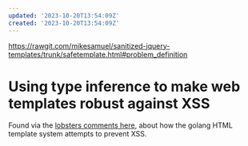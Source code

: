 ```yaml
---
updated: '2023-10-20T13:54:09Z'
created: '2023-10-20T13:54:09Z'
---
```

https://rawgit.com/mikesamuel/sanitized-jquery-templates/trunk/safetemplate.html#problem_definition

# Using type inference to make web templates robust against XSS

Found via the [lobsters comments here](https://lobste.rs/s/j4ajfo/producing_html_using_string_templates), about how the golang HTML template system attempts to prevent XSS.

